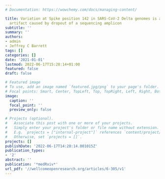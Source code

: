 ```yaml
---
# Documentation: https://wowchemy.com/docs/managing-content/

title: Variation at Spike position 142 in SARS-CoV-2 Delta genomes is a technical
  artifact caused by dropout of a sequencing amplicon
subtitle: ''
summary: ''
authors:
- admin
- Jeffrey C Barrett
tags: []
categories: []
date: '2021-01-01'
lastmod: 2022-06-17T15:28:14+01:00
featured: false
draft: false

# Featured image
# To use, add an image named `featured.jpg/png` to your page's folder.
# Focal points: Smart, Center, TopLeft, Top, TopRight, Left, Right, BottomLeft, Bottom, BottomRight.
image:
  caption: ''
  focal_point: ''
  preview_only: false

# Projects (optional).
#   Associate this post with one or more of your projects.
#   Simply enter your project's folder or file name without extension.
#   E.g. `projects = ["internal-project"]` references `content/project/deep-learning/index.md`.
#   Otherwise, set `projects = []`.
projects: []
publishDate: '2022-06-17T14:28:14.001015Z'
publication_types:
- '2'
abstract: ''
publication: '*medRxiv*'
url_pdf: '//wellcomeopenresearch.org/articles/6-305/v1'
---
```

